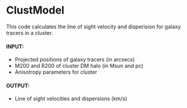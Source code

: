 ClustModel
============
This code calculates the line of sight velocity and disperision for galaxy tracers in a cluster.

#### INPUT:
- Projected positions of galaxy tracers (in arcsecs)
- M200 and R200 of cluster DM halo  (in Msun and pc)
- Anisotropy parameters for cluster

#### OUTPUT:
- Line of sight velocities and dispersions (km/s)
